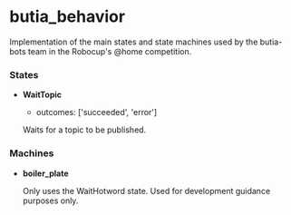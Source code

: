 # butia_behavior

Implementation of the main states and state machines used by the butia-bots
team in the Robocup's @home competition.

### States

- **WaitTopic**
    - outcomes: ['succeeded', 'error']

    Waits for a topic to be published.


### Machines

- **boiler_plate**

    Only uses the WaitHotword state. Used for development guidance purposes only.